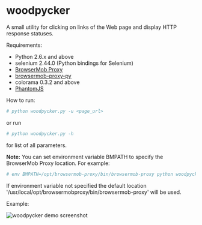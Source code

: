 woodpycker
==========

A small utility for clicking on links of the Web page and display HTTP response statuses.

Requirements:

 * Python 2.6.x and above
 * selenium 2.44.0 (Python bindings for Selenium)
 * [BrowserMob Proxy](http://bmp.lightbody.net/)
 * [browsermob-proxy-py](https://github.com/AutomatedTester/browsermob-proxy-py)
 * colorama 0.3.2 and above
 * [PhantomJS](http://phantomjs.org/)

How to run:
```bash
# python woodpycker.py -u <page_url>
```
or run
```bash
# python woodpycker.py -h
```
for list of all parameters.

**Note:** You can set environment variable BMPATH to specify the BrowserMob Proxy location. For example:
```bash
# env BMPATH=/opt/browsermob-proxy/bin/browsermob-proxy python woodpycker.py -u <page_url>
```
If environment variable not specified the default location '/usr/local/opt/browsermobproxy/bin/browsermob-proxy' will be used.

Example:

![woodpycker demo screenshot](https://cloud.githubusercontent.com/assets/199887/5436457/2a6142bc-846f-11e4-81b0-0e6a9c41bb06.png "woodpycker demo screenshot")
